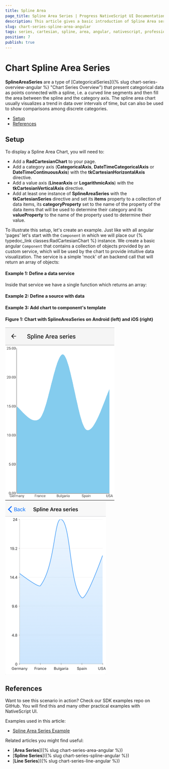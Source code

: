 ```yaml
---
title: Spline Area
page_title: Spline Area Series | Progress NativeScript UI Documentation
description: This article gives a basic introduction of Spline Area series and continues with a sample scenario of how Spline Area series are used.
slug: chart-series-spline-area-angular
tags: series, cartesian, spline, area, angular, nativescript, professional, ui
position: 7
publish: true
---
```


# Chart Spline Area Series

**SplineAreaSeries** are a type of [CategoricalSeries]({% slug chart-series-overview-angular %} "Chart Series Overview") that present categorical data as points connected with a spline, i.e. a curved line segments and then fill the area between the spline and the category axis. The spline area chart usually visualizes a trend in data over intervals of time, but can also be used to show comparisons among discrete categories.

* [Setup](#setup)
* [References](#references)

## Setup

To display a Spline Area Chart, you will need to:
- Add a **RadCartesianChart** to your page.
- Add a category axis (**CategoricalAxis**, **DateTimeCategoricalAxis** or **DateTimeContinuousAxis**) with the **tkCartesianHorizontalAxis** directive.
- Add a value axis (**LinearAxis** or **LogarithmicAxis**) with the **tkCartesianVerticalAxis** directive.
- Add at least one instance of **SplineAreaSeries** with the **tkCartesianSeries** directive and set its **items** property to a collection of data items, its **categoryProperty** set to the name of the property of the data items that will be used to determine their category and its **valueProperty** to the name of the property used to determine their value.

To illustrate this setup, let's create an example. Just like with all angular 'pages' let's start with the `Component` in which we will place our {% typedoc_link classes:RadCartesianChart %} instance. We create a basic angular `Component` that contains a collection of objects provided by an custom service, which will be used by the chart to provide intuitive data visualization. The service is a simple 'mock' of an backend call that will return an array of objects:

 #### Example 1: Define a data service

<snippet id='chart-angular-data-service'/>

Inside that service we have a single function which returns an array:

#### Example 2: Define a source with data

<snippet id='chart-angular-categorical-source'/>

<snippet id='chart-angular-country'/>

#### Example 3: Add chart to component's template

<snippet id='chart-angular-spline-area-series-component'/>
<snippet id='chart-angular-spline-area-series'/>

#### Figure 1: Chart with SplineAreaSeries on Android (left) and iOS (right)

![Cartesian chart: Spline Area series](../../../../img/ns_ui/chart_series_spline_area_android.png "Spline Area series on Android.") ![Cartesian chart: Spline Area series](../../../../img/ns_ui/chart_series_spline_area_ios.png "Spline Area series on iOS.")

## References

Want to see this scenario in action?
Check our SDK examples repo on GitHub. You will find this and many other practical examples with NativeScript UI.

Examples used in this article:

* [Spline Area Series Example](https://github.com/NativeScript/nativescript-ui-samples-angular/tree/master/chart/app/examples/series/area)

Related articles you might find useful:

* [**Area Series**]({% slug chart-series-area-angular %})
* [**Spline Series**]({% slug chart-series-spline-angular %})
* [**Line Series**]({% slug chart-series-line-angular %})
